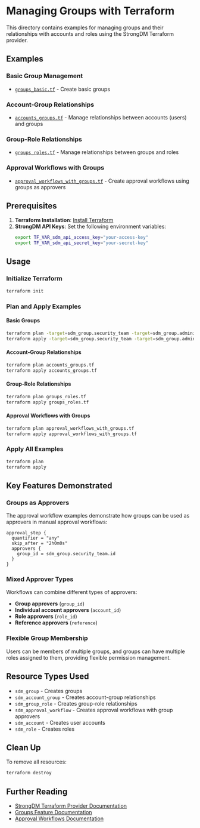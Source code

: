 # Managing Groups with Terraform

This directory contains examples for managing groups and their relationships with accounts and roles using the StrongDM Terraform provider.

## Examples

### Basic Group Management
- [`groups_basic.tf`](./groups_basic.tf) - Create basic groups

### Account-Group Relationships  
- [`accounts_groups.tf`](./accounts_groups.tf) - Manage relationships between accounts (users) and groups

### Group-Role Relationships
- [`groups_roles.tf`](./groups_roles.tf) - Manage relationships between groups and roles

### Approval Workflows with Groups
- [`approval_workflows_with_groups.tf`](./approval_workflows_with_groups.tf) - Create approval workflows using groups as approvers

## Prerequisites

1. **Terraform Installation**: [Install Terraform](https://www.terraform.io/downloads.html)
2. **StrongDM API Keys**: Set the following environment variables:
   ```bash
   export TF_VAR_sdm_api_access_key="your-access-key"
   export TF_VAR_sdm_api_secret_key="your-secret-key"
   ```

## Usage

### Initialize Terraform
```bash
terraform init
```

### Plan and Apply Examples

#### Basic Groups
```bash
terraform plan -target=sdm_group.security_team -target=sdm_group.administrators -target=sdm_group.devops_team -target=sdm_group.qa_team
terraform apply -target=sdm_group.security_team -target=sdm_group.administrators -target=sdm_group.devops_team -target=sdm_group.qa_team
```

#### Account-Group Relationships
```bash
terraform plan accounts_groups.tf
terraform apply accounts_groups.tf
```

#### Group-Role Relationships  
```bash
terraform plan groups_roles.tf
terraform apply groups_roles.tf
```

#### Approval Workflows with Groups
```bash
terraform plan approval_workflows_with_groups.tf
terraform apply approval_workflows_with_groups.tf
```

### Apply All Examples
```bash
terraform plan
terraform apply
```

## Key Features Demonstrated

### Groups as Approvers
The approval workflow examples demonstrate how groups can be used as approvers in manual approval workflows:

```hcl
approval_step {
  quantifier = "any"
  skip_after = "2h0m0s"
  approvers {
    group_id = sdm_group.security_team.id
  }
}
```

### Mixed Approver Types
Workflows can combine different types of approvers:
- **Group approvers** (`group_id`)
- **Individual account approvers** (`account_id`)
- **Role approvers** (`role_id`)
- **Reference approvers** (`reference`)

### Flexible Group Membership
Users can be members of multiple groups, and groups can have multiple roles assigned to them, providing flexible permission management.

## Resource Types Used

- `sdm_group` - Creates groups
- `sdm_account_group` - Creates account-group relationships
- `sdm_group_role` - Creates group-role relationships  
- `sdm_approval_workflow` - Creates approval workflows with group approvers
- `sdm_account` - Creates user accounts
- `sdm_role` - Creates roles

## Clean Up

To remove all resources:
```bash
terraform destroy
```

## Further Reading

- [StrongDM Terraform Provider Documentation](https://registry.terraform.io/providers/strongdm/sdm/latest/docs)
- [Groups Feature Documentation](https://www.strongdm.com/docs)
- [Approval Workflows Documentation](https://www.strongdm.com/docs)